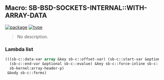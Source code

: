 ## Macro: SB-BSD-SOCKETS-INTERNAL::WITH-ARRAY-DATA
[![package](https://img.shields.io/badge/Package-SB--BSD--SOCKETS--INTERNAL-5f9ea0.svg?style=social&colorA=999999)](../) [![type](https://img.shields.io/badge/Type-Macro-5f9ea0.svg?style=social&colorA=999999)](../#macro) 

> No description.

### Lambda list
```cl
(((sb-c::data-var array &key sb-c::offset-var) (sb-c::start-var &optional sb-c::svalue)
  (sb-c::end-var &optional sb-c::evalue) &key sb-c::force-inline sb-c::check-fill-pointer
  sb-kernel:array-header-p)
 &body sb-c::forms)
```
